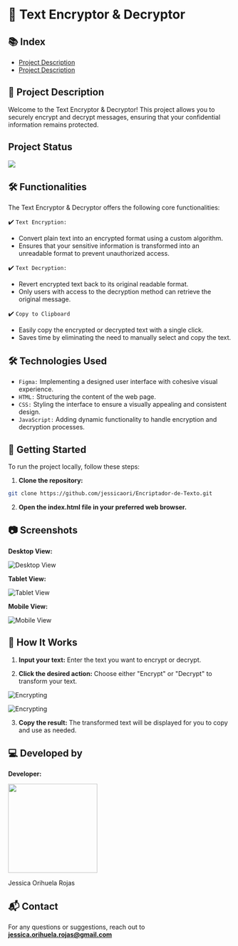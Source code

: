 # 🔐 Text Encryptor & Decryptor

## 📚 Index

- [Project Description](#Project-Description)
- [Project Description](#🚀-Project-Description)

## 🚀 Project Description

Welcome to the Text Encryptor & Decryptor! This project allows you to securely encrypt and decrypt messages, ensuring that your confidential information remains protected.

## Project Status

<p align="left">
<img src="https://img.shields.io/badge/STATUS-FINISHED-green">
</p>

## 🛠️ Functionalities

The Text Encryptor & Decryptor offers the following core functionalities:

:heavy_check_mark: `Text Encryption:`
- Convert plain text into an encrypted format using a custom algorithm.
- Ensures that your sensitive information is transformed into an unreadable format to prevent unauthorized access.

:heavy_check_mark: `Text Decryption:`
- Revert encrypted text back to its original readable format.
- Only users with access to the decryption method can retrieve the original message.

:heavy_check_mark: `Copy to Clipboard`
- Easily copy the encrypted or decrypted text with a single click.
- Saves time by eliminating the need to manually select and copy the text.

## 🛠️ Technologies Used

- `Figma:` Implementing a designed user interface with cohesive visual experience.
- `HTML:` Structuring the content of the web page.
- `CSS:` Styling the interface to ensure a visually appealing and consistent design.
- `JavaScript:` Adding dynamic functionality to handle encryption and decryption processes.

## 🚀 Getting Started

To run the project locally, follow these steps:

1. **Clone the repository:**

```bash
git clone https://github.com/jessicaori/Encriptador-de-Texto.git
```

2. **Open the index.html file in your preferred web browser.**

## 📷 Screenshots

**Desktop View:**

![Desktop View](./assets/img/Text-Encryptor-and-Decryptor-1.PNG)

**Tablet View:**

![Tablet View](./assets/img/Text-Encryptor-and-Decryptor-4.PNG)

**Mobile View:**

![Mobile View](./assets/img/Text-Encryptor-and-Decryptor-5.PNG)

## 🧩 How It Works

1. **Input your text:** Enter the text you want to encrypt or decrypt.

2. **Click the desired action:** Choose either "Encrypt" or "Decrypt" to transform your text.

![Encrypting](./assets/img/Text-Encryptor-and-Decryptor-2.PNG)

![Encrypting](./assets/img/Text-Encryptor-and-Decryptor-3.PNG)

3. **Copy the result:** The transformed text will be displayed for you to copy and use as needed.

## 💻 Developed by

**Developer:**

<img src="./assets/img/Jessicaori.png" style="witdh:200px; height:200px">

Jessica Orihuela Rojas

## 📬 Contact

For any questions or suggestions, reach out to **[jessica.orihuela.rojas@gmail.com](mailto:jessica.orihuela.rojas@gmail.com)**